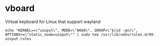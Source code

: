 # vboard
Virtual keyboard for Linux that support wayland

`echo "KERNEL==\"uinput\", MODE=\"0660\", GROUP=\"$(id -gn)\", OPTIONS+=\"static_node=uinput\"" | sudo tee /usr/lib/udev/rules.d/99-uinput.rules`
